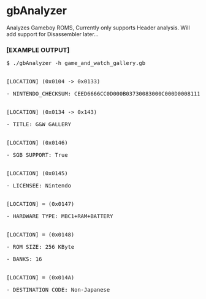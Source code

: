 # gbAnalyzer
Analyzes Gameboy ROMS, Currently only supports Header analysis. Will add support for Disassembler later...

### [EXAMPLE OUTPUT]
<pre>
$ ./gbAnalyzer -h game_and_watch_gallery.gb<br />

[LOCATION] (0x0104 -> 0x0133)<br />
- NINTENDO_CHECKSUM: CEED6666CC0D000B03730083000C000D0008111F8889000EDCCC6EE6DDDDD999BBBB67636E0EECCCDDDC999FBBB9333E<br />

[LOCATION] (0x0134 -> 0x143)<br />
- TITLE: G&W GALLERY<br />

[LOCATION] (0x0146)<br />
- SGB SUPPORT: True<br />

[LOCATION] (0x0145)<br />
- LICENSEE: Nintendo<br />

[LOCATION] = (0x0147)<br />
- HARDWARE TYPE: MBC1+RAM+BATTERY<br />

[LOCATION] = (0x0148)<br />
- ROM SIZE: 256 KByte<br />
- BANKS: 16<br />

[LOCATION] = (0x014A)<br />
- DESTINATION CODE: Non-Japanese<br />
</pre>
